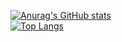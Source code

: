 [![Anurag's GitHub stats](https://github-readme-stats.vercel.app/api?username=Roykesydon&theme=tokyonight)](https://github.com/anuraghazra/github-readme-stats)
<br />
[![Top Langs](https://github-readme-stats.vercel.app/api/top-langs/?username=Roykesydon&layout=compact&theme=tokyonight)](https://github.com/anuraghazra/github-readme-stats)
